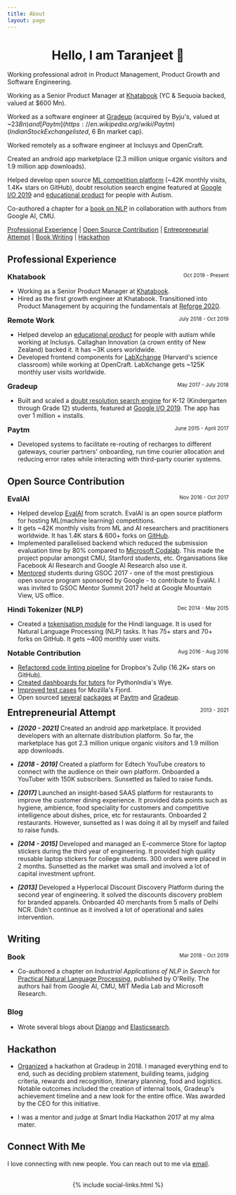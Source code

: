 ```yaml
---
title: About
layout: page
---
```


<div align="center"><h1>Hello, I am Taranjeet 👋</h1></div>

Working professional adroit in Product Management, Product Growth and Software Engineering.

Working as a Senior Product Manager at [Khatabook](https://techcrunch.com/2021/08/23/indias-khatabook-raises-100-million-for-its-bookkeeping-platform-for-merchants/) (YC & Sequoia backed, valued at $600 Mn). 

Worked as a software engineer at [Gradeup](https://inc42.com/buzz/byjus-acquires-online-preparation-platform-gradeup-rebrands-it-as-byjus-exam-prep/) (acquired by Byju's, valued at ~$23 Bn) and [Paytm](https://en.wikipedia.org/wiki/Paytm) (Indian Stock Exchange listed, ~$6 Bn market cap). 

Worked remotely as a software engineer at Inclusys and OpenCraft.

Created an android app marketplace (2.3 million unique organic visitors and 1.9 million app downloads). 

Helped develop open source [ML competition platform](https://eval.ai/) (~42K monthly visits, 1.4K+ stars on GitHub), doubt resolution search engine featured at [Google I/O 2019](https://www.asianage.com/technology/in-other-news/090519/google-io-2019-featured-two-indian-companies-for-excellent-use-of-machine-learning.html) and [educational product](https://www.talkwithmeapp.com/) for people with Autism. 

Co-authored a chapter for a [book on NLP](https://www.amazon.in/Practical-Natural-Language-Processing-Comprehensive/dp/9385889184/) in collaboration with authors from Google AI, CMU.

[Professional Experience](#professional-experience) \| [Open Source Contribution](#open-source-contribution) \| [Entrepreneurial Attempt](#entrepreneurial-attempt) \| [Book Writing](#book)  \| [Hackathon](#hackathon)


## Professional Experience

<div>
    <h3 style="text-align:left; display:inline;">
        Khatabook
    </h3>
    <span style="float:right;">
        <small>
            Oct 2019 - Present
        </small>
    </span>
</div>

* Working as a Senior Product Manager at [Khatabook](https://techcrunch.com/2021/08/23/indias-khatabook-raises-100-million-for-its-bookkeeping-platform-for-merchants/). 
* Hired as the first growth engineer at Khatabook. Transitioned into Product Management by acquiring the fundamentals at [Reforge 2020](https://www.reforge.com/).

<div>
    <h3 style="text-align:left; display:inline;">
        Remote Work
    </h3>
    <span style="float:right;">
        <small>
            July 2018 - Oct 2019
        </small>
    </span>
</div>

* Helped develop an [educational product](https://www.talkwithmeapp.com/) for people with autism while working at Inclusys. Callaghan Innovation (a crown entity of New Zealand) backed it. It has ~3K users worldwide.
* Developed frontend components for [LabXchange](https://www.labxchange.org/) (Harvard's science classroom) while working at OpenCraft. LabXchange gets ~125K monthly user visits worldwide.

<div>
    <h3 style="text-align:left; display:inline;">
        Gradeup
    </h3>
    <span style="float:right;">
        <small>
            May 2017 - July 2018
        </small>
    </span>
</div>

* Built and scaled a [doubt resolution search engine](https://www.facebook.com/watch/?v=883796972040441) for K-12 (Kindergarten through Grade 12) students, featured at [Google I/O 2019](https://www.asianage.com/technology/in-other-news/090519/google-io-2019-featured-two-indian-companies-for-excellent-use-of-machine-learning.html). The app has over 1 million + installs.

<div>
    <h3 style="text-align:left; display:inline;">
        Paytm
    </h3>
    <span style="float:right;">
        <small>
            June 2015 - April 2017
        </small>
    </span>
</div>

* Developed systems to facilitate re-routing of recharges to different gateways, courier partners' onboarding, run time courier allocation and reducing error rates while interacting with third-party courier systems.


## Open Source Contribution

<div>
    <h3 style="text-align:left; display:inline;">EvalAI</h3>
    <span style="float:right;">
        <small>
            Nov 2016 - Oct 2017
        </small>
    </span>
</div>

* Helped develop [EvalAI](https://eval.ai/) from scratch. EvalAI is an open source platform for hosting ML(machine learning) competitions.
* It gets ~42K monthly visits from ML and AI researchers and practitioners worldwide. It has 1.4K stars & 600+ forks on [GitHub](https://github.com/Cloud-CV/EvalAI).
* Implemented parallelised backend which reduced the submission evaluation time by 80% compared to [Microsoft Codalab](https://www.microsoft.com/en-us/research/project/codalab/). This made the project popular amongst CMU, Stanford students, etc. Organisations like Facebook AI Research and Google AI Research also use it.
* [Mentored](https://summerofcode.withgoogle.com/archive/2017/projects/4507838760091648) students during GSOC 2017 - one of the most prestigious open source program sponsored by Google - to contribute to EvalAI. I was invited to GSOC Mentor Summit 2017 held at Google Mountain View, US office.

<div>
    <h3 style="text-align:left; display:inline;">Hindi Tokenizer (NLP)</h3>
    <span style="float:right;">
        <small>
            Dec 2014 - May 2015
        </small>
    </span>
</div>

* Created a [tokenisation module](https://github.com/taranjeet/hindi-tokenizer) for the Hindi language. It is used for Natural Language Processing (NLP) tasks. It has 75+ stars and 70+ forks on GitHub. It gets ~400 monthly user visits.

<div>
    <h3 style="text-align:left; display:inline;">Notable Contribution</h3>
    <span style="float:right;">
        <small>
            Aug 2016 - Aug 2016
        </small>
    </span>
</div>

* [Refactored code linting pipeline](https://github.com/zulip/zulip/commits?author=taranjeet) for Dropbox's Zulip (16.2K+ stars on GitHub).
* [Created dashboards for tutors](https://github.com/pythonindia/wye/commits?author=taranjeet) for PythonIndia's Wye.
* [Improved test cases](https://github.com/mozilla/fjord/commits?author=taranjeet) for Mozilla's Fjord.
* Open sourced [several](https://github.com/paytm/django-supermigrate/commits?author=taranjeet) [packages](https://github.com/paytm/django-paytm-oauth/commits?author=taranjeet) at [Paytm](https://github.com/paytm/dj-j-ka-bachcha-field/commits?author=taranjeet) and [Gradeup](https://github.com/gradeup/youknowwho-gui/commits?author=taranjeet).


<div>
    <h2 style="text-align:left; display:inline;" id="entrepreneurial-attempt">
        Entrepreneurial Attempt
    </h2>
    <span style="float:right;">
        <small>
            2013 - 2021
        </small>
    </span>
</div>

* ___[2020 - 2021]___ Created an android app marketplace. It provided developers with an alternate distribution platform. So far, the marketplace has got 2.3 million unique organic visitors and 1.9 million app downloads.

* ___[2018 - 2019]___ Created a platform for Edtech YouTube creators to connect with the audience on their own platform. Onboarded a YouTuber with 150K subscribers. Sunsetted as failed to raise funds. 

* ___[2017]___ Launched an insight-based SAAS platform for restaurants to improve the customer dining experience. It provided data points such as hygiene, ambience, food speciality for customers and competitive intelligence about dishes, price, etc for restaurants. Onboarded 2 restaurants. However, sunsetted as I was doing it all by myself and failed to raise funds.

* ___[2014 - 2015]___ Developed and managed an E-commerce Store for laptop stickers during the third year of engineering. It provided high quality reusable laptop stickers for college students. 300 orders were placed in 2 months. Sunsetted as the market was small and involved a lot of capital investment upfront.

* ___[2013]___ Developed a Hyperlocal Discount Discovery Platform during the second year of engineering. It solved the discounts discovery problem for branded apparels. Onboarded 40 merchants from 5 malls of Delhi NCR. Didn't continue as it involved a lot of operational and sales intervention.

## Writing

<div>
    <h3 style="text-align:left; display:inline;" id="book">
        Book
    </h3>
    <span style="float:right;">
        <small>
            Mar 2018 - Oct 2019
        </small>
    </span>
</div>

* Co-authored a chapter on _Industrial Applications of NLP in Search_ for [Practical Natural Language Processing](https://www.amazon.in/Practical-Natural-Language-Processing-Comprehensive/dp/9385889184/), published by O'Reilly. The authors hail from Google AI, CMU, MIT Media Lab and Microsoft Research.

### Blog

* Wrote several blogs about [Django](https://allaboutdjango.com/) and [Elasticsearch](https://taranjeet.medium.com/elasticsearch-building-autocomplete-functionality-494fcf81a7cf).

## Hackathon

* [Organized](https://medium.com/@taranjeet/experience-organizing-an-internal-hackathon-4f4a1d78e0f3) a hackathon at Gradeup in 2018. I managed everything end to end, such as deciding problem statement, building teams, judging criteria, rewards and recognition, itinerary planning, food and logistics. Notable outcomes included the creation of internal tools, Gradeup's achievement timeline and a new look for the entire office. Was awarded by the CEO for this initiative.

* I was a mentor and judge at Smart India Hackathon 2017 at my alma mater.

## Connect With Me

I love connecting with new people. You can reach out to me via [email](mailto:taranjeet7114@gmail.com).

<br/>

<center>
{% include social-links.html %}
</center>
